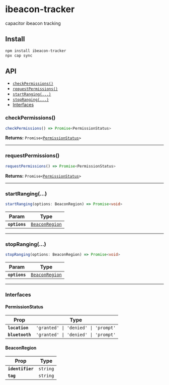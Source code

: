 # ibeacon-tracker

capacitor ibeacon tracking

## Install

```bash
npm install ibeacon-tracker
npx cap sync
```

## API

<docgen-index>

* [`checkPermissions()`](#checkpermissions)
* [`requestPermissions()`](#requestpermissions)
* [`startRanging(...)`](#startranging)
* [`stopRanging(...)`](#stopranging)
* [Interfaces](#interfaces)

</docgen-index>

<docgen-api>
<!--Update the source file JSDoc comments and rerun docgen to update the docs below-->

### checkPermissions()

```typescript
checkPermissions() => Promise<PermissionStatus>
```

**Returns:** <code>Promise&lt;<a href="#permissionstatus">PermissionStatus</a>&gt;</code>

--------------------


### requestPermissions()

```typescript
requestPermissions() => Promise<PermissionStatus>
```

**Returns:** <code>Promise&lt;<a href="#permissionstatus">PermissionStatus</a>&gt;</code>

--------------------


### startRanging(...)

```typescript
startRanging(options: BeaconRegion) => Promise<void>
```

| Param         | Type                                                  |
| ------------- | ----------------------------------------------------- |
| **`options`** | <code><a href="#beaconregion">BeaconRegion</a></code> |

--------------------


### stopRanging(...)

```typescript
stopRanging(options: BeaconRegion) => Promise<void>
```

| Param         | Type                                                  |
| ------------- | ----------------------------------------------------- |
| **`options`** | <code><a href="#beaconregion">BeaconRegion</a></code> |

--------------------


### Interfaces


#### PermissionStatus

| Prop            | Type                                           |
| --------------- | ---------------------------------------------- |
| **`location`**  | <code>'granted' \| 'denied' \| 'prompt'</code> |
| **`bluetooth`** | <code>'granted' \| 'denied' \| 'prompt'</code> |


#### BeaconRegion

| Prop             | Type                |
| ---------------- | ------------------- |
| **`identifier`** | <code>string</code> |
| **`tag`**        | <code>string</code> |

</docgen-api>
